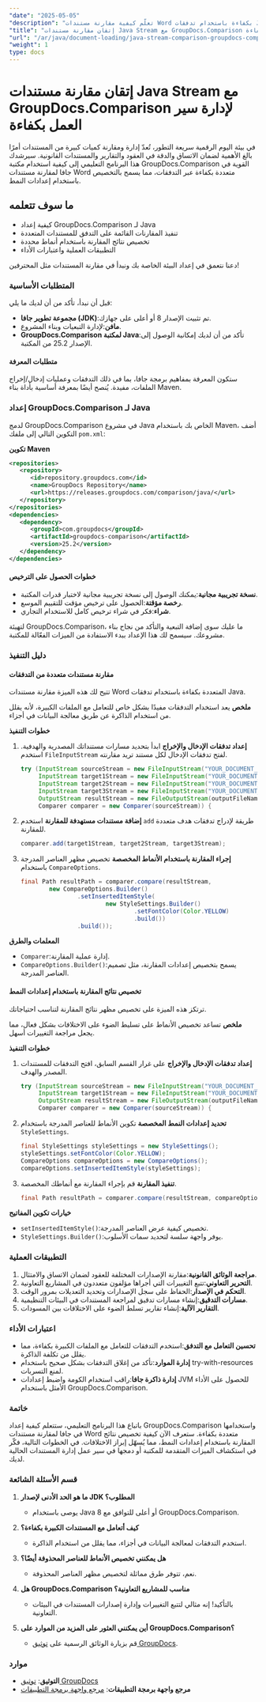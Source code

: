 ```yaml
---
"date": "2025-05-05"
"description": "تعلّم كيفية مقارنة مستندات Word بكفاءة باستخدام تدفقات Java باستخدام مكتبة GroupDocs.Comparison الفعّالة. أتقن المقارنات القائمة على التدفقات وخصّص الأنماط."
"title": "إتقان مقارنة مستندات Java Stream مع GroupDocs.Comparison لإدارة سير العمل بكفاءة"
"url": "/ar/java/document-loading/java-stream-comparison-groupdocs-comparison/"
"weight": 1
type: docs
---
```

# إتقان مقارنة مستندات Java Stream مع GroupDocs.Comparison لإدارة سير العمل بكفاءة

في بيئة اليوم الرقمية سريعة التطور، تُعدّ إدارة ومقارنة كميات كبيرة من المستندات أمرًا بالغ الأهمية لضمان الاتساق والدقة في العقود والتقارير والمستندات القانونية. سيرشدك هذا البرنامج التعليمي إلى كيفية استخدام مكتبة GroupDocs.Comparison القوية في جافا لمقارنة مستندات Word متعددة بكفاءة عبر التدفقات، مما يسمح بالتخصيص باستخدام إعدادات النمط.

## ما سوف تتعلمه
- كيفية إعداد GroupDocs.Comparison لـ Java
- تنفيذ المقارنات القائمة على التدفق للمستندات المتعددة
- تخصيص نتائج المقارنة باستخدام أنماط محددة
- التطبيقات العملية واعتبارات الأداء

دعنا نتعمق في إعداد البيئة الخاصة بك ونبدأ في مقارنة المستندات مثل المحترفين!

### المتطلبات الأساسية
قبل أن نبدأ، تأكد من أن لديك ما يلي:
- **مجموعة تطوير جافا (JDK)**:تم تثبيت الإصدار 8 أو أعلى على جهازك.
- **مافن**:لإدارة التبعيات وبناء المشروع.
- **GroupDocs.Comparison لمكتبة Java**:تأكد من أن لديك إمكانية الوصول إلى الإصدار 25.2 من المكتبة.

#### متطلبات المعرفة
ستكون المعرفة بمفاهيم برمجة جافا، بما في ذلك التدفقات وعمليات إدخال/إخراج الملفات، مفيدة. يُنصح أيضًا بمعرفة أساسية بأداة بناء Maven.

### إعداد GroupDocs.Comparison لـ Java
لدمج GroupDocs.Comparison في مشروع Java الخاص بك باستخدام Maven، أضف التكوين التالي إلى ملفك `pom.xml`:

**تكوين Maven**
```xml
<repositories>
   <repository>
      <id>repository.groupdocs.com</id>
      <name>GroupDocs Repository</name>
      <url>https://releases.groupdocs.com/comparison/java/</url>
   </repository>
</repositories>
<dependencies>
   <dependency>
      <groupId>com.groupdocs</groupId>
      <artifactId>groupdocs-comparison</artifactId>
      <version>25.2</version>
   </dependency>
</dependencies>
```

#### خطوات الحصول على الترخيص
- **نسخة تجريبية مجانية**:يمكنك الوصول إلى نسخة تجريبية مجانية لاختبار قدرات المكتبة.
- **رخصة مؤقتة**:الحصول على ترخيص مؤقت للتقييم الموسع.
- **شراء**:فكر في شراء ترخيص كامل للاستخدام التجاري.

لتهيئة GroupDocs.Comparison، ما عليك سوى إضافة التبعية والتأكد من نجاح بناء مشروعك. سيسمح لك هذا الإعداد ببدء الاستفادة من الميزات الفعّالة للمكتبة.

### دليل التنفيذ
#### مقارنة مستندات متعددة من التدفقات
تتيح لك هذه الميزة مقارنة مستندات Word المتعددة بكفاءة باستخدام تدفقات Java.

**ملخص**
يعد استخدام التدفقات مفيدًا بشكل خاص للتعامل مع الملفات الكبيرة، لأنه يقلل من استخدام الذاكرة عن طريق معالجة البيانات في أجزاء.

**خطوات التنفيذ**
1. **إعداد تدفقات الإدخال والإخراج**
   ابدأ بتحديد مسارات مستنداتك المصدرية والهدفية. استخدم `FileInputStream` لفتح تدفقات الإدخال لكل مستند تريد مقارنته.
   ```java
   try (InputStream sourceStream = new FileInputStream("YOUR_DOCUMENT_DIRECTORY/SOURCE_WORD");
        InputStream target1Stream = new FileInputStream("YOUR_DOCUMENT_DIRECTORY/TARGET1_WORD");
        InputStream target2Stream = new FileInputStream("YOUR_DOCUMENT_DIRECTORY/TARGET2_WORD");
        InputStream target3Stream = new FileInputStream("YOUR_DOCUMENT_DIRECTORY/TARGET3_WORD");
        OutputStream resultStream = new FileOutputStream(outputFileName);
        Comparer comparer = new Comparer(sourceStream)) {
   ```

2. **إضافة مستندات مستهدفة للمقارنة**
   استخدم `add` طريقة لإدراج تدفقات هدف متعددة للمقارنة.
   ```java
   comparer.add(target1Stream, target2Stream, target3Stream);
   ```

3. **إجراء المقارنة باستخدام الأنماط المخصصة**
   تخصيص مظهر العناصر المدرجة باستخدام `CompareOptions`.
   ```java
   final Path resultPath = comparer.compare(resultStream,
           new CompareOptions.Builder()
                   .setInsertedItemStyle(
                           new StyleSettings.Builder()
                                   .setFontColor(Color.YELLOW)
                                   .build())
                   .build());
   ```

**المعلمات والطرق**
- `Comparer`:إدارة عملية المقارنة.
- `CompareOptions.Builder()`:يسمح بتخصيص إعدادات المقارنة، مثل تصميم العناصر المدرجة.

#### تخصيص نتائج المقارنة باستخدام إعدادات النمط
ترتكز هذه الميزة على تخصيص مظهر نتائج المقارنة لتناسب احتياجاتك.

**ملخص**
تساعد تخصيص الأنماط على تسليط الضوء على الاختلافات بشكل فعال، مما يجعل مراجعة التغييرات أسهل.

**خطوات التنفيذ**
1. **إعداد تدفقات الإدخال والإخراج**
   على غرار القسم السابق، افتح التدفقات للمستندات المصدر والهدف.
   ```java
   try (InputStream sourceStream = new FileInputStream("YOUR_DOCUMENT_DIRECTORY/SOURCE_WORD");
        InputStream target1Stream = new FileInputStream("YOUR_DOCUMENT_DIRECTORY/TARGET_WORD");
        OutputStream resultStream = new FileOutputStream(outputFileName);
        Comparer comparer = new Comparer(sourceStream)) {
   ```

2. **تحديد إعدادات النمط المخصصة**
   تكوين الأنماط للعناصر المدرجة باستخدام `StyleSettings`.
   ```java
   final StyleSettings styleSettings = new StyleSettings();
   styleSettings.setFontColor(Color.YELLOW);
   CompareOptions compareOptions = new CompareOptions();
   compareOptions.setInsertedItemStyle(styleSettings);
   ```

3. **تنفيذ المقارنة**
   قم بإجراء المقارنة مع أنماطك المخصصة.
   ```java
   final Path resultPath = comparer.compare(resultStream, compareOptions);
   ```

**خيارات تكوين المفاتيح**
- `setInsertedItemStyle()`:تخصيص كيفية عرض العناصر المدرجة.
- `StyleSettings.Builder()`:يوفر واجهة سلسة لتحديد سمات الأسلوب.

### التطبيقات العملية
1. **مراجعة الوثائق القانونية**:مقارنة الإصدارات المختلفة للعقود لضمان الاتساق والامتثال.
2. **التحرير التعاوني**:تتبع التغييرات التي أجراها مؤلفون متعددون في المشاريع التعاونية.
3. **التحكم في الإصدار**:الحفاظ على سجل الإصدارات وتحديد التعديلات بمرور الوقت.
4. **مسارات التدقيق**:إنشاء مسارات تدقيق لمراجعة المستندات في البيئات التنظيمية.
5. **التقارير الآلية**:إنشاء تقارير تسلط الضوء على الاختلافات بين المسودات.

### اعتبارات الأداء
- **تحسين التعامل مع التدفق**:استخدم التدفقات للتعامل مع الملفات الكبيرة بكفاءة، مما يقلل من تكلفة الذاكرة.
- **إدارة الموارد**:تأكد من إغلاق التدفقات بشكل صحيح باستخدام try-with-resources لمنع التسربات.
- **إدارة ذاكرة جافا**:راقب استخدام الكومة واضبط إعدادات JVM للحصول على الأداء الأمثل باستخدام GroupDocs.Comparison.

### خاتمة
باتباع هذا البرنامج التعليمي، ستتعلم كيفية إعداد GroupDocs.Comparison واستخدامها في جافا لمقارنة مستندات Word متعددة بكفاءة. ستعرف الآن كيفية تخصيص نتائج المقارنة باستخدام إعدادات النمط، مما يُسهّل إبراز الاختلافات. في الخطوات التالية، فكّر في استكشاف الميزات المتقدمة للمكتبة أو دمجها في سير عمل إدارة المستندات الحالية لديك.

### قسم الأسئلة الشائعة
1. **ما هو الحد الأدنى لإصدار JDK المطلوب؟**
   - يوصى باستخدام Java 8 أو أعلى للتوافق مع GroupDocs.Comparison.

2. **كيف أتعامل مع المستندات الكبيرة بكفاءة؟**
   - استخدم التدفقات لمعالجة البيانات في أجزاء، مما يقلل من استخدام الذاكرة.

3. **هل يمكنني تخصيص الأنماط للعناصر المحذوفة أيضًا؟**
   - نعم، تتوفر طرق مماثلة لتخصيص مظهر العناصر المحذوفة.

4. **هل GroupDocs.Comparison مناسب للمشاريع التعاونية؟**
   - بالتأكيد! إنه مثالي لتتبع التغييرات وإدارة إصدارات المستندات في البيئات التعاونية.

5. **أين يمكنني العثور على المزيد من الموارد على GroupDocs.Comparison؟**
   - قم بزيارة الوثائق الرسمية على [توثيق GroupDocs](https://docs.groupdocs.com/comparison/java/).

### موارد
- **التوثيق**: [توثيق GroupDocs](https://docs.groupdocs.com/comparison/java/)
- **مرجع واجهة برمجة التطبيقات**: [مرجع واجهة برمجة التطبيقات](https://www.groupdocs.com/content/reports/documentation/api-reference/groupdocs-comparison-for-java-api)